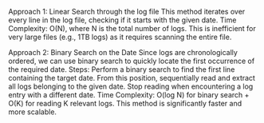 
  Approach 1: Linear Search through the log file
  This method iterates over every line in the log file, checking if it starts with the given date.
  Time Complexity: O(N), where N is the total number of logs.
  This is inefficient for very large files (e.g., 1TB logs) as it requires scanning the entire file.
 
Approach 2: Binary Search on the Date
Since logs are chronologically ordered, we can use binary search to quickly locate the first occurrence of the required date.
Steps:
Perform a binary search to find the first line containing the target date.
From this position, sequentially read and extract all logs belonging to the given date.
Stop reading when encountering a log entry with a different date.
Time Complexity: O(log N) for binary search + O(K) for reading K relevant logs.
This method is significantly faster and more scalable.